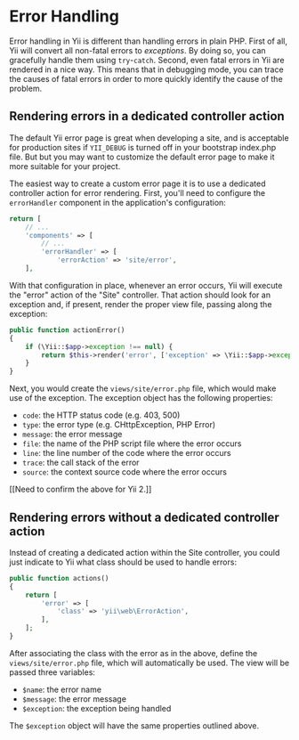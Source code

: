 Error Handling
==============

Error handling in Yii is different than handling errors in plain PHP. First of all, Yii will convert all non-fatal errors to *exceptions*. By doing so, you can gracefully handle them using `try`-`catch`. Second, even fatal errors in Yii are rendered in a nice way. This means that in debugging mode, you can trace the causes of fatal errors in order to more quickly identify the cause of the problem.

Rendering errors in a dedicated controller action
-------------------------------------------------

The default Yii error page is great when developing a site, and is acceptable for production sites if `YII_DEBUG` is turned off in your bootstrap index.php file. But but you may want to customize the default error page to make it more suitable for your project. 

The easiest way to create a custom error page it is to use a dedicated controller action for error rendering. First, you'll need to configure the `errorHandler` component in the application's configuration:

```php
return [
    // ...
    'components' => [
        // ...
        'errorHandler' => [
            'errorAction' => 'site/error',
    ],
```

With that configuration in place, whenever an error occurs, Yii will execute the "error" action of the "Site" controller. That action should look for an exception and, if present, render the proper view file, passing along the exception:

```php
public function actionError()
{
    if (\Yii::$app->exception !== null) {
        return $this->render('error', ['exception' => \Yii::$app->exception]);
    }
}
```

Next, you would create the `views/site/error.php` file, which would make use of the exception. The exception object has the following properties:

* `code`: the HTTP status code (e.g. 403, 500)
* `type`: the error type (e.g. CHttpException, PHP Error)
* `message`: the error message
* `file`: the name of the PHP script file where the error occurs
* `line`: the line number of the code where the error occurs
* `trace`: the call stack of the error
* `source`: the context source code where the error occurs

[[Need to confirm the above for Yii 2.]]

Rendering errors without a dedicated controller action
------------------------------------------------------

Instead of creating a dedicated action within the Site controller, you could just indicate to Yii what class should be used to handle errors:

```php
public function actions()
{
    return [
        'error' => [
            'class' => 'yii\web\ErrorAction',
        ],
    ];
}
```

After associating the class with the error as in the above, define the `views/site/error.php` file, which will automatically be used. The view will be passed three variables:

- `$name`: the error name
- `$message`: the error message
- `$exception`: the exception being handled

The `$exception` object will have the same properties outlined above.
